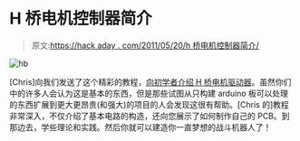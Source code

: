 # H 桥电机控制器简介

> 原文:[https://hack aday . com/2011/05/20/h 桥电机控制器简介/](https://hackaday.com/2011/05/20/introduction-to-the-h-bridge-motor-controller/)

![](../Images/b9ea59670ae7a59511dede852f094990.png "hb")

[Chris]向我们发送了这个精彩的教程，[向初学者介绍 H 桥电机驱动器](http://www.pyroelectro.com/tutorials/h_bridge_4_transistor/)。虽然你们中的许多人会认为这是基本的东西，但是那些试图从只构建 arduino 板可以处理的东西扩展到更大更昂贵(和强大)的项目的人会发现这很有帮助。[Chris 的]教程非常深入，不仅介绍了基本电路的构造，还向您展示了如何制作自己的 PCB。到那边去，学些理论和实践。然后你就可以建造你一直梦想的战斗机器人了！